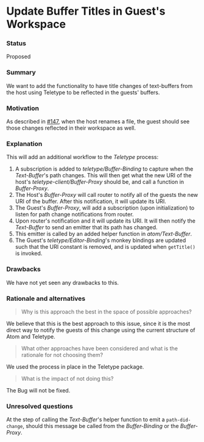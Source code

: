 # Update Buffer Titles in Guest's Workspace

### Status

Proposed

### Summary

We want to add the functionality to have title changes of text-buffers from the host using Teletype to be reflected in the guests' buffers.

### Motivation

As described in [#147](https://github.com/atom/teletype/issues/147), when the host renames a file, the guest should see those changes reflected in their workspace as well.

### Explanation

This will add an additional workflow to the _Teletype_ process:

1. A subscription is added to _teletype/Buffer-Binding_ to capture when the _Text-Buffer_'s path changes. This will then get what the new URI of the host's _teletype-client/Buffer-Proxy_ should be, and call a function in _Buffer-Proxy_.
2. The Host's _Buffer-Proxy_ will call router to notify all of the guests the new URI of the buffer. After this notification, it will update its URI.
3. The Guest's _Buffer-Proxy_, will add a subscription (upon initialization) to listen for path change notifications from router.
4. Upon router's notification and it will update its URI. It will then notify the _Text-Buffer_ to send an emitter that its path has changed.
5. This emitter is called by an added helper function in _atom/Text-Buffer_.
6. The Guest's _teletype/Editor-Binding_'s monkey bindings are updated such that the URI constant is removed, and is updated when `getTitle()` is invoked.

### Drawbacks

We have not yet seen any drawbacks to this.

### Rationale and alternatives

> Why is this approach the best in the space of possible approaches?

We believe that this is the best approach to this issue, since it is the most direct way to notify the guests of this change using the current structure of Atom and Teletype.

>What other approaches have been considered and what is the rationale for not choosing them?

We used the process in place in the Teletype package.

>What is the impact of not doing this?

The Bug will not be fixed.

### Unresolved questions

At the step of calling the _Text-Buffer_'s helper function to emit a `path-did-change`, should this message be called from the _Buffer-Binding_ or the _Buffer-Proxy_. 

